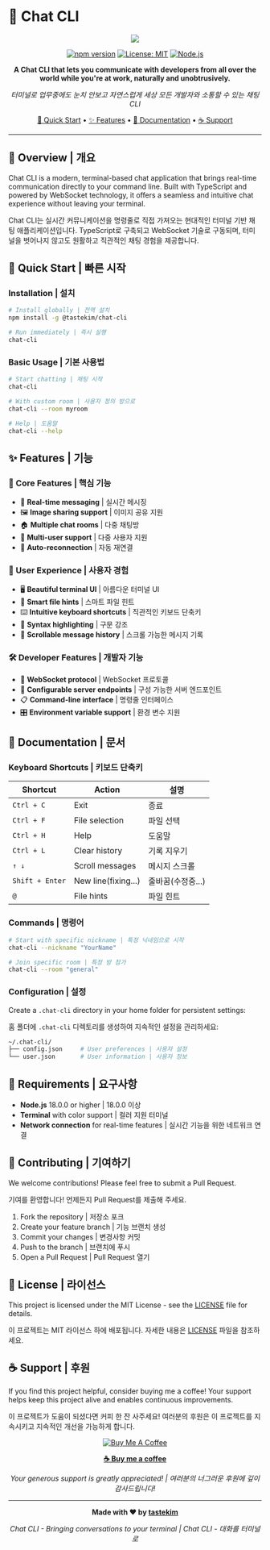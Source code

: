 # 💬 Chat CLI

<div align="center">
<img src="https://velog.velcdn.com/images/tastekim_/post/be19a41c-83fb-4be5-b4c4-40e42719be37/image.png">

[![npm version](https://badge.fury.io/js/@chat-cli%2Fchat-cli.svg)](https://badge.fury.io/js/@chat-cli%2Fchat-cli)
[![License: MIT](https://img.shields.io/badge/License-MIT-yellow.svg)](https://opensource.org/licenses/MIT)
[![Node.js](https://img.shields.io/badge/Node.js-18+-green.svg)](https://nodejs.org/)

**A Chat CLI that lets you communicate with developers from all over the world while you're at work, naturally and unobtrusively.**

*터미널로 업무중에도 눈치 안보고 자연스럽게 세상 모든 개발자와 소통할 수 있는 채팅 CLI*

[🚀 Quick Start](#-quick-start) • [✨ Features](#-features) • [📖 Documentation](#-documentation) • [☕ Support](#-support)

</div>

---

## 🌟 Overview | 개요

Chat CLI is a modern, terminal-based chat application that brings real-time communication directly to your command line. Built with TypeScript and powered by WebSocket technology, it offers a seamless and intuitive chat experience without leaving your terminal.

Chat CLI는 실시간 커뮤니케이션을 명령줄로 직접 가져오는 현대적인 터미널 기반 채팅 애플리케이션입니다. TypeScript로 구축되고 WebSocket 기술로 구동되며, 터미널을 벗어나지 않고도 원활하고 직관적인 채팅 경험을 제공합니다.

## 🚀 Quick Start | 빠른 시작

### Installation | 설치

```bash
# Install globally | 전역 설치
npm install -g @tastekim/chat-cli

# Run immediately | 즉시 실행
chat-cli
```

### Basic Usage | 기본 사용법

```bash
# Start chatting | 채팅 시작
chat-cli

# With custom room | 사용자 정의 방으로
chat-cli --room myroom

# Help | 도움말
chat-cli --help
```

## ✨ Features | 기능

### 🎯 Core Features | 핵심 기능
- 💬 **Real-time messaging** | 실시간 메시징
- 🖼️ **Image sharing support** | 이미지 공유 지원
- 🏠 **Multiple chat rooms** | 다중 채팅방
- 👥 **Multi-user support** | 다중 사용자 지원
- 🔄 **Auto-reconnection** | 자동 재연결

### 🎨 User Experience | 사용자 경험
- 🖥️ **Beautiful terminal UI** | 아름다운 터미널 UI
- 📁 **Smart file hints** | 스마트 파일 힌트
- ⌨️ **Intuitive keyboard shortcuts** | 직관적인 키보드 단축키
- 🎨 **Syntax highlighting** | 구문 강조
- 📜 **Scrollable message history** | 스크롤 가능한 메시지 기록

### 🛠️ Developer Features | 개발자 기능
- 🔌 **WebSocket protocol** | WebSocket 프로토콜
- 🔧 **Configurable server endpoints** | 구성 가능한 서버 엔드포인트
- 📋 **Command-line interface** | 명령줄 인터페이스
- 🎛️ **Environment variable support** | 환경 변수 지원

## 📖 Documentation | 문서

### Keyboard Shortcuts | 키보드 단축키

| Shortcut | Action | 설명 |
|----------|--------|------|
| `Ctrl + C` | Exit | 종료 |
| `Ctrl + F` | File selection | 파일 선택 |
| `Ctrl + H` | Help | 도움말 |
| `Ctrl + L` | Clear history | 기록 지우기 |
| `↑ ↓` | Scroll messages | 메시지 스크롤 |
| `Shift + Enter` | New line(fixing...) | 줄바꿈(수정중...) |
| `@` | File hints | 파일 힌트 |

### Commands | 명령어

```bash
# Start with specific nickname | 특정 닉네임으로 시작
chat-cli --nickname "YourName"

# Join specific room | 특정 방 참가
chat-cli --room "general"
```

### Configuration | 설정

Create a `.chat-cli` directory in your home folder for persistent settings:

홈 폴더에 `.chat-cli` 디렉토리를 생성하여 지속적인 설정을 관리하세요:

```bash
~/.chat-cli/
├── config.json     # User preferences | 사용자 설정
└── user.json       # User information | 사용자 정보
```

## 🔧 Requirements | 요구사항

- **Node.js** 18.0.0 or higher | 18.0.0 이상
- **Terminal** with color support | 컬러 지원 터미널
- **Network connection** for real-time features | 실시간 기능을 위한 네트워크 연결

## 🤝 Contributing | 기여하기

We welcome contributions! Please feel free to submit a Pull Request.

기여를 환영합니다! 언제든지 Pull Request를 제출해 주세요.

1. Fork the repository | 저장소 포크
2. Create your feature branch | 기능 브랜치 생성
3. Commit your changes | 변경사항 커밋
4. Push to the branch | 브랜치에 푸시
5. Open a Pull Request | Pull Request 열기

## 📄 License | 라이선스

This project is licensed under the MIT License - see the [LICENSE](LICENSE) file for details.

이 프로젝트는 MIT 라이선스 하에 배포됩니다. 자세한 내용은 [LICENSE](LICENSE) 파일을 참조하세요.

## ☕ Support | 후원

If you find this project helpful, consider buying me a coffee! Your support helps keep this project alive and enables continuous improvements.

이 프로젝트가 도움이 되셨다면 커피 한 잔 사주세요! 여러분의 후원은 이 프로젝트를 지속시키고 지속적인 개선을 가능하게 합니다.

<div align="center">

[![Buy Me A Coffee](https://img.shields.io/badge/Buy%20Me%20A%20Coffee-FFDD00?style=for-the-badge&logo=buy-me-a-coffee&logoColor=black)](https://buymeacoffee.com/tastekim)

**[☕ Buy me a coffee](https://buymeacoffee.com/tastekim)**

*Your generous support is greatly appreciated! | 여러분의 너그러운 후원에 깊이 감사드립니다!*

</div>

---

<div align="center">

**Made with ❤️ by [tastekim](https://github.com/tastekim)**

*Chat CLI - Bringing conversations to your terminal | Chat CLI - 대화를 터미널로*

</div>